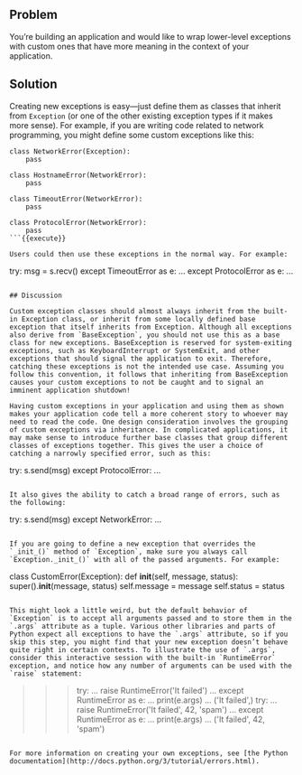 ## Problem

You’re building an application and would like to wrap lower-level exceptions with custom ones that have more meaning in the context of your application.

## Solution

Creating new exceptions is easy—​just define them as classes that inherit from `Exception` (or one of the other existing exception types if it makes more sense). For example, if you are writing code related to network programming, you might define some custom exceptions like this:

```
class NetworkError(Exception):
    pass

class HostnameError(NetworkError):
    pass

class TimeoutError(NetworkError):
    pass

class ProtocolError(NetworkError):
    pass
```{{execute}}

Users could then use these exceptions in the normal way. For example:

```
try:
    msg = s.recv()
except TimeoutError as e:
    ...
except ProtocolError as e:
    ...
```{{execute}}

## Discussion

Custom exception classes should almost always inherit from the built-in Exception class, or inherit from some locally defined base exception that itself inherits from Exception. Although all exceptions also derive from `BaseException`, you should not use this as a base class for new exceptions. BaseException is reserved for system-exiting exceptions, such as KeyboardInterrupt or SystemExit, and other exceptions that should signal the application to exit. Therefore, catching these exceptions is not the intended use case. Assuming you follow this convention, it follows that inheriting from BaseException causes your custom exceptions to not be caught and to signal an imminent application shutdown!

Having custom exceptions in your application and using them as shown makes your application code tell a more coherent story to whoever may need to read the code. One design consideration involves the grouping of custom exceptions via inheritance. In complicated applications, it may make sense to introduce further base classes that group different classes of exceptions together. This gives the user a choice of catching a narrowly specified error, such as this:

```
try:
    s.send(msg)
except ProtocolError:
    ...
```{{execute}}

It also gives the ability to catch a broad range of errors, such as the following:

```
try:
    s.send(msg)
except NetworkError:
    ...
```{{execute}}

If you are going to define a new exception that overrides the `_init_()` method of `Exception`, make sure you always call `Exception._init_()` with all of the passed arguments. For example:

```
class CustomError(Exception):
    def __init__(self, message, status):
        super().__init__(message, status)
        self.message = message
        self.status = status
```{{execute}}

This might look a little weird, but the default behavior of `Exception` is to accept all arguments passed and to store them in the `.args` attribute as a tuple. Various other libraries and parts of Python expect all exceptions to have the `.args` attribute, so if you skip this step, you might find that your new exception doesn’t behave quite right in certain contexts. To illustrate the use of `.args`, consider this interactive session with the built-in `RuntimeError` exception, and notice how any number of arguments can be used with the `raise` statement:

```
>>> try:
...     raise RuntimeError('It failed')
... except RuntimeError as e:
...     print(e.args)
...
('It failed',)
>>> try:
...     raise RuntimeError('It failed', 42, 'spam')
... except RuntimeError as e:
...     print(e.args)
...
('It failed', 42, 'spam')
>>>
```{{execute}}

For more information on creating your own exceptions, see [the Python documentation](http://docs.python.org/3/tutorial/errors.html).